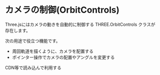 # カメラの制御(OrbitControls)
Three.jsにはカメラの動きを自動的に制御する THREE.OrbitControls クラスが存在します。

次の用途で役立つ機能です。

 - 周回軌道を描くように、カメラを配置する 
 - ポインター操作でカメラの配置やアングルを変更する

CDN等で読み込んで利用する